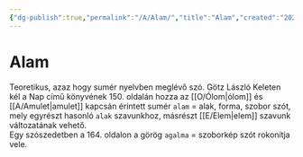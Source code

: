 ```yaml
---
{"dg-publish":true,"permalink":"/A/Alam/","title":"Alam","created":"2023-11-06T01:57","updated":"2024-10-22T21:48"}
---
```



# Alam

Teoretikus, azaz hogy sumér nyelvben meglévő szó. Götz László Keleten kél a Nap című könyvének 150. oldalán hozza az [[O/Ólom\|ólom]] és [[A/Amulet\|amulet]] kapcsán érintett sumér `alam` = alak, forma, szobor szót, mely egyrészt hasonló `alak` szavunkhoz, másrészt [[E/Elem\|elem]] szavunk változatának vehető.  
Egy szószedetben a 164. oldalon a görög `agalma` = szoborkép szót rokonítja vele.  